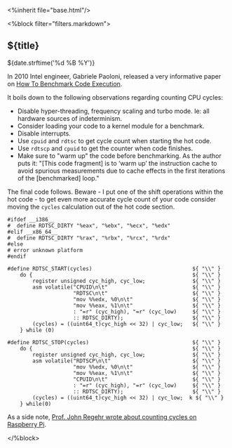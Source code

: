 <%inherit file="base.html"/>

<article>
<%block filter="filters.markdown">

${title}
====================================

<div class="date">${date.strftime('%d %B %Y')}</div>

In 2010 Intel engineer, Gabriele Paoloni, released a very informative
paper on
[How To Benchmark Code Execution](http://download.intel.com/embedded/software/IA/324264.pdf).

It boils down to the following observations regarding counting CPU
cycles:

 * Disable hyper-threading, frequency scaling and turbo mode. Ie: all
   hardware sources of indeterminism.
 * Consider loading your code to a kernel module for a benchmark.
 * Disable interrupts.
 * Use `cpuid` and `rdtsc` to get cycle count when starting the hot
   code.
 * Use `rdtscp` and `cpuid` to get the counter when code finishes.
 * Make sure to "warm up" the code before benchmarking. As the author
   puts it: "[This code fragment] is to ‘warm up’ the instruction cache
   to avoid spurious measurements due to cache effects in the first
   iterations of the [benchmarked] loop."

The final code follows. Beware - I put one of the shift operations
within the hot code - to get even more accurate cycle count of your
code consider moving the `cycles` calculation out of the hot code
section.

```
#ifdef __i386__
#  define RDTSC_DIRTY "%eax", "%ebx", "%ecx", "%edx"
#elif __x86_64__
#  define RDTSC_DIRTY "%rax", "%rbx", "%rcx", "%rdx"
#else
# error unknown platform
#endif

#define RDTSC_START(cycles)                                ${ "\\" }
    do {                                                   ${ "\\" }
        register unsigned cyc_high, cyc_low;               ${ "\\" }
        asm volatile("CPUID\n\t"                           ${ "\\" }
                     "RDTSC\n\t"                           ${ "\\" }
                     "mov %%edx, %0\n\t"                   ${ "\\" }
                     "mov %%eax, %1\n\t"                   ${ "\\" }
                     : "=r" (cyc_high), "=r" (cyc_low)     ${ "\\" }
                     :: RDTSC_DIRTY);                      ${ "\\" }
        (cycles) = ((uint64_t)cyc_high << 32) | cyc_low;   ${ "\\" }
    } while (0)

#define RDTSC_STOP(cycles)                                 ${ "\\" }
    do {                                                   ${ "\\" }
        register unsigned cyc_high, cyc_low;               ${ "\\" }
        asm volatile("RDTSCP\n\t"                          ${ "\\" }
                     "mov %%edx, %0\n\t"                   ${ "\\" }
                     "mov %%eax, %1\n\t"                   ${ "\\" }
                     "CPUID\n\t"                           ${ "\\" }
                     : "=r" (cyc_high), "=r" (cyc_low)     ${ "\\" }
                     :: RDTSC_DIRTY);                      ${ "\\" }
        (cycles) = ((uint64_t)cyc_high << 32) | cyc_low;  k ${ "\\" }
    } while(0)

```

As a side note,
[Prof. John Regehr wrote about counting cycles on Raspberry Pi](http://blog.regehr.org/archives/794).

</%block>
</article>
